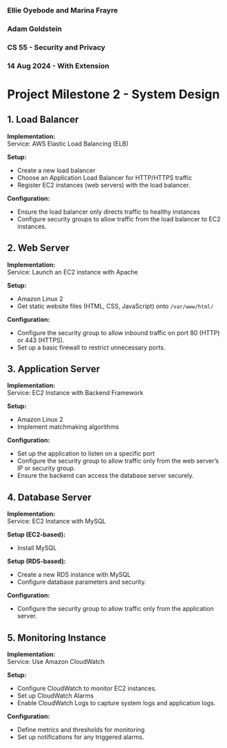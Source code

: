 ### Ellie Oyebode and Marina Frayre  
### Adam Goldstein  
### CS 55 - Security and Privacy  
### 14 Aug 2024 - With Extension  

# Project Milestone 2 - System Design

## 1. Load Balancer

**Implementation:**  
Service: AWS Elastic Load Balancing (ELB)

**Setup:**  
- Create a new load balancer  
- Choose an Application Load Balancer for HTTP/HTTPS traffic  
- Register EC2 instances (web servers) with the load balancer.

**Configuration:**  
- Ensure the load balancer only directs traffic to healthy instances  
- Configure security groups to allow traffic from the load balancer to EC2 instances.

## 2. Web Server

**Implementation:**  
Service: Launch an EC2 instance with Apache

**Setup:**  
- Amazon Linux 2  
- Get static website files (HTML, CSS, JavaScript) onto `/var/www/html/`

**Configuration:**  
- Configure the security group to allow inbound traffic on port 80 (HTTP) or 443 (HTTPS).  
- Set up a basic firewall to restrict unnecessary ports.

## 3. Application Server

**Implementation:**  
Service: EC2 Instance with Backend Framework

**Setup:**  
- Amazon Linux 2  
- Implement matchmaking algorithms

**Configuration:**  
- Set up the application to listen on a specific port  
- Configure the security group to allow traffic only from the web server’s IP or security group.  
- Ensure the backend can access the database server securely.

## 4. Database Server

**Implementation:**  
Service: EC2 Instance with MySQL

**Setup (EC2-based):**  
- Install MySQL

**Setup (RDS-based):**  
- Create a new RDS instance with MySQL  
- Configure database parameters and security.

**Configuration:**  
- Configure the security group to allow traffic only from the application server.

## 5. Monitoring Instance

**Implementation:**  
Service: Use Amazon CloudWatch

**Setup:**  
- Configure CloudWatch to monitor EC2 instances.  
- Set up CloudWatch Alarms  
- Enable CloudWatch Logs to capture system logs and application logs.

**Configuration:**  
- Define metrics and thresholds for monitoring  
- Set up notifications for any triggered alarms.
